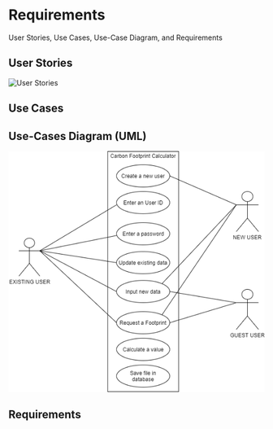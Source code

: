 # Requirements
User Stories, Use Cases, Use-Case Diagram, and Requirements

## User Stories
![User Stories](https://github.com/montiqum/My_Carbon_Footprint_Calculator/blob/main/Requirements/User_Stories)

## Use Cases


## Use-Cases Diagram (UML)
![UML](https://github.com/montiqum/My_Carbon_Footprint_Calculator/blob/main/Requirements/Melanie_Montique_Use_Case_Diagram.png)

## Requirements
